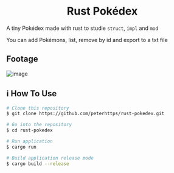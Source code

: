 <h1 align="center">Rust Pokédex</h1>

A tiny Pokédex made with rust to studie `struct`, `impl` and `mod`

You can add Pokémons, list, remove by id and export to a txt file

## Footage

![image](https://user-images.githubusercontent.com/20236175/129491442-1eb10664-c080-4c6e-a9a0-c6cfc755260e.png)


## :information_source: How To Use

```bash
# Clone this repository
$ git clone https://github.com/peterhttps/rust-pokedex.git

# Go into the repository
$ cd rust-pokedex

# Run application
$ cargo run

# Build application release mode
$ cargo build --release
```


